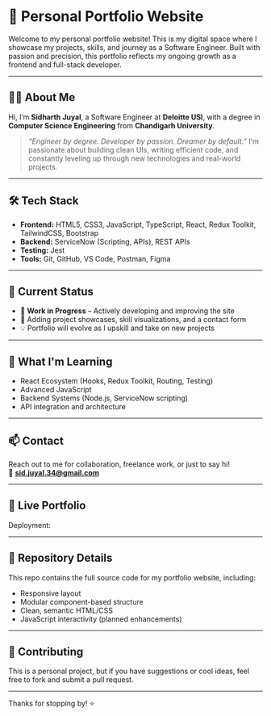 # 🚀 Personal Portfolio Website
Welcome to my personal portfolio website! This is my digital space where I showcase my projects, skills, and journey as a Software Engineer. Built with passion and precision, this portfolio reflects my ongoing growth as a frontend and full-stack developer.

---

## 👨‍💻 About Me
Hi, I’m **Sidharth Juyal**, a Software Engineer at **Deloitte USI**, with a degree in **Computer Science Engineering** from **Chandigarh University**.
> _“Engineer by degree. Developer by passion. Dreamer by default.”_
I'm passionate about building clean UIs, writing efficient code, and constantly leveling up through new technologies and real-world projects.

---

## 🛠️ Tech Stack
- **Frontend:** HTML5, CSS3, JavaScript, TypeScript, React, Redux Toolkit, TailwindCSS, Bootstrap
- **Backend:** ServiceNow (Scripting, APIs), REST APIs
- **Testing:** Jest
- **Tools:** Git, GitHub, VS Code, Postman, Figma

---

## 📌 Current Status
- 🔧 **Work in Progress** – Actively developing and improving the site
- 🎯 Adding project showcases, skill visualizations, and a contact form
- 💡 Portfolio will evolve as I upskill and take on new projects

---

## 🧠 What I'm Learning
- React Ecosystem (Hooks, Redux Toolkit, Routing, Testing)
- Advanced JavaScript
- Backend Systems (Node.js, ServiceNow scripting)
- API integration and architecture

---

## 📫 Contact
Reach out to me for collaboration, freelance work, or just to say hi!  
📧 **sid.juyal.34@gmail.com**

---

## 🔗 Live Portfolio
Deployment: 

---

## 📁 Repository Details
This repo contains the full source code for my portfolio website, including:
- Responsive layout
- Modular component-based structure
- Clean, semantic HTML/CSS
- JavaScript interactivity (planned enhancements)

---

## 🤝 Contributing
This is a personal project, but if you have suggestions or cool ideas, feel free to fork and submit a pull request.

---

Thanks for stopping by! ⭐
